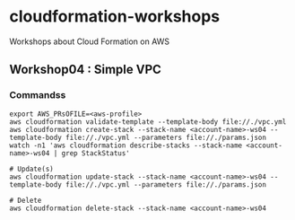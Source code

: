 # cloudformation-workshops
Workshops about Cloud Formation on AWS

## Workshop04 : Simple VPC

### Commandss
```
export AWS_PRsOFILE=<aws-profile>
aws cloudformation validate-template --template-body file://./vpc.yml
aws cloudformation create-stack --stack-name <account-name>-ws04 --template-body file://./vpc.yml --parameters file://./params.json
watch -n1 'aws cloudformation describe-stacks --stack-name <account-name>-ws04 | grep StackStatus'

# Update(s)
aws cloudformation update-stack --stack-name <account-name>-ws04 --template-body file://./vpc.yml --parameters file://./params.json

# Delete
aws cloudformation delete-stack --stack-name <account-name>-ws04
```
